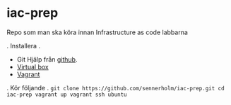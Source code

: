 iac-prep
========

Repo som man ska köra innan Infrastructure as code labbarna

. Installera .

* Git Hjälp från [github](https://help.github.com/articles/set-up-git).
* [Virtual box](https://www.virtualbox.org/wiki/Downloads)
* [Vagrant](http://docs.vagrantup.com/v2/installation/index.html)

. Kör följande .
`
git clone https://github.com/sennerholm/iac-prep.git
cd iac-prep
vagrant up
vagrant ssh ubuntu
`
